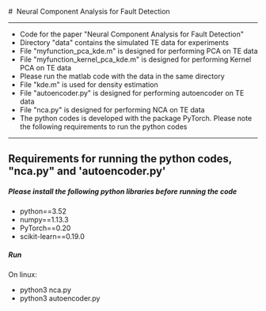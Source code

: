 ﻿﻿﻿﻿# ﻿ Neural Component Analysis for Fault Detection***- Code for the paper "Neural Component Analysis for Fault Detection"- Directory "data" contains the simulated TE data for experiments- File "myfunction\_pca_kde.m" is designed for performing PCA on TE data- File "myfunction\_kernel\_pca_kde.m" is designed for performing Kernel PCA on TE data- Please run the matlab code with the data in the same directory- File "kde.m" is used for density estimation - File "autoencoder.py" is designed for performing autoencoder on TE data- File "nca.py" is designed for performing NCA on TE data- The python codes is developed with the package PyTorch. Please note the following requirements to run the python codes*** ## Requirements for running the python codes, "nca.py" and 'autoencoder.py'#####  Please install the following python libraries before running the code- python==3.52- numpy==1.13.3- PyTorch==0.20- scikit-learn==0.19.0##### RunOn linux:- python3 nca.py- python3 autoencoder.py